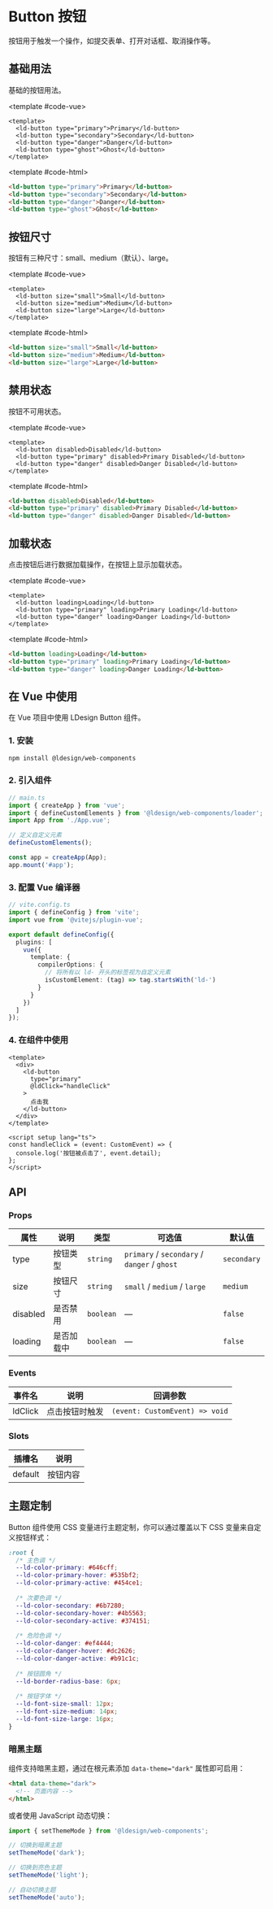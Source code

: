 # Button 按钮

按钮用于触发一个操作，如提交表单、打开对话框、取消操作等。

## 基础用法

基础的按钮用法。

<ComponentDemo title="基础按钮" description="Button 组件提供了四种基础类型：primary、secondary、danger 和 ghost。">
  <template #demo>
    <ld-button type="primary">Primary</ld-button>
    <ld-button type="secondary">Secondary</ld-button>
    <ld-button type="danger">Danger</ld-button>
    <ld-button type="ghost">Ghost</ld-button>
  </template>
  
  <template #code-vue>

```vue
<template>
  <ld-button type="primary">Primary</ld-button>
  <ld-button type="secondary">Secondary</ld-button>
  <ld-button type="danger">Danger</ld-button>
  <ld-button type="ghost">Ghost</ld-button>
</template>
```

  </template>
  
  <template #code-html>

```html
<ld-button type="primary">Primary</ld-button>
<ld-button type="secondary">Secondary</ld-button>
<ld-button type="danger">Danger</ld-button>
<ld-button type="ghost">Ghost</ld-button>
```

  </template>
</ComponentDemo>

## 按钮尺寸

按钮有三种尺寸：small、medium（默认）、large。

<ComponentDemo title="按钮尺寸" description="通过设置 size 属性来配置按钮的尺寸。">
  <template #demo>
    <ld-button size="small">Small</ld-button>
    <ld-button size="medium">Medium</ld-button>
    <ld-button size="large">Large</ld-button>
  </template>
  
  <template #code-vue>

```vue
<template>
  <ld-button size="small">Small</ld-button>
  <ld-button size="medium">Medium</ld-button>
  <ld-button size="large">Large</ld-button>
</template>
```

  </template>
  
  <template #code-html>

```html
<ld-button size="small">Small</ld-button>
<ld-button size="medium">Medium</ld-button>
<ld-button size="large">Large</ld-button>
```

  </template>
</ComponentDemo>

## 禁用状态

按钮不可用状态。

<ComponentDemo title="禁用状态" description="添加 disabled 属性即可让按钮处于不可用状态。">
  <template #demo>
    <ld-button disabled>Disabled</ld-button>
    <ld-button type="primary" disabled>Primary Disabled</ld-button>
    <ld-button type="danger" disabled>Danger Disabled</ld-button>
  </template>
  
  <template #code-vue>

```vue
<template>
  <ld-button disabled>Disabled</ld-button>
  <ld-button type="primary" disabled>Primary Disabled</ld-button>
  <ld-button type="danger" disabled>Danger Disabled</ld-button>
</template>
```

  </template>
  
  <template #code-html>

```html
<ld-button disabled>Disabled</ld-button>
<ld-button type="primary" disabled>Primary Disabled</ld-button>
<ld-button type="danger" disabled>Danger Disabled</ld-button>
```

  </template>
</ComponentDemo>

## 加载状态

点击按钮后进行数据加载操作，在按钮上显示加载状态。

<ComponentDemo title="加载状态" description="添加 loading 属性即可让按钮处于加载状态。">
  <template #demo>
    <ld-button loading>Loading</ld-button>
    <ld-button type="primary" loading>Primary Loading</ld-button>
    <ld-button type="danger" loading>Danger Loading</ld-button>
  </template>
  
  <template #code-vue>

```vue
<template>
  <ld-button loading>Loading</ld-button>
  <ld-button type="primary" loading>Primary Loading</ld-button>
  <ld-button type="danger" loading>Danger Loading</ld-button>
</template>
```

  </template>
  
  <template #code-html>

```html
<ld-button loading>Loading</ld-button>
<ld-button type="primary" loading>Primary Loading</ld-button>
<ld-button type="danger" loading>Danger Loading</ld-button>
```

  </template>
</ComponentDemo>

## 在 Vue 中使用

在 Vue 项目中使用 LDesign Button 组件。

### 1. 安装

```bash
npm install @ldesign/web-components
```

### 2. 引入组件

```typescript
// main.ts
import { createApp } from 'vue';
import { defineCustomElements } from '@ldesign/web-components/loader';
import App from './App.vue';

// 定义自定义元素
defineCustomElements();

const app = createApp(App);
app.mount('#app');
```

### 3. 配置 Vue 编译器

```typescript
// vite.config.ts
import { defineConfig } from 'vite';
import vue from '@vitejs/plugin-vue';

export default defineConfig({
  plugins: [
    vue({
      template: {
        compilerOptions: {
          // 将所有以 ld- 开头的标签视为自定义元素
          isCustomElement: (tag) => tag.startsWith('ld-')
        }
      }
    })
  ]
});
```

### 4. 在组件中使用

```vue
<template>
  <div>
    <ld-button 
      type="primary" 
      @ldClick="handleClick"
    >
      点击我
    </ld-button>
  </div>
</template>

<script setup lang="ts">
const handleClick = (event: CustomEvent) => {
  console.log('按钮被点击了', event.detail);
};
</script>
```

## API

### Props

| 属性 | 说明 | 类型 | 可选值 | 默认值 |
|------|------|------|--------|--------|
| type | 按钮类型 | `string` | `primary` / `secondary` / `danger` / `ghost` | `secondary` |
| size | 按钮尺寸 | `string` | `small` / `medium` / `large` | `medium` |
| disabled | 是否禁用 | `boolean` | — | `false` |
| loading | 是否加载中 | `boolean` | — | `false` |

### Events

| 事件名 | 说明 | 回调参数 |
|--------|------|----------|
| ldClick | 点击按钮时触发 | `(event: CustomEvent) => void` |

### Slots

| 插槽名 | 说明 |
|--------|------|
| default | 按钮内容 |

## 主题定制

Button 组件使用 CSS 变量进行主题定制，你可以通过覆盖以下 CSS 变量来自定义按钮样式：

```css
:root {
  /* 主色调 */
  --ld-color-primary: #646cff;
  --ld-color-primary-hover: #535bf2;
  --ld-color-primary-active: #454ce1;
  
  /* 次要色调 */
  --ld-color-secondary: #6b7280;
  --ld-color-secondary-hover: #4b5563;
  --ld-color-secondary-active: #374151;
  
  /* 危险色调 */
  --ld-color-danger: #ef4444;
  --ld-color-danger-hover: #dc2626;
  --ld-color-danger-active: #b91c1c;
  
  /* 按钮圆角 */
  --ld-border-radius-base: 6px;
  
  /* 按钮字体 */
  --ld-font-size-small: 12px;
  --ld-font-size-medium: 14px;
  --ld-font-size-large: 16px;
}
```

### 暗黑主题

组件支持暗黑主题，通过在根元素添加 `data-theme="dark"` 属性即可启用：

```html
<html data-theme="dark">
  <!-- 页面内容 -->
</html>
```

或者使用 JavaScript 动态切换：

```javascript
import { setThemeMode } from '@ldesign/web-components';

// 切换到暗黑主题
setThemeMode('dark');

// 切换到亮色主题
setThemeMode('light');

// 自动切换主题
setThemeMode('auto');
```



